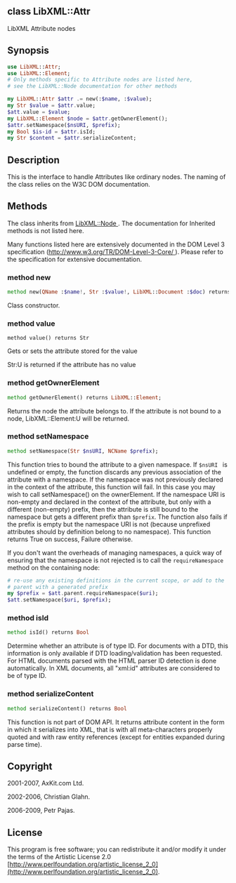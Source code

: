 class LibXML::Attr
------------------

LibXML Attribute nodes

Synopsis
--------

```raku
use LibXML::Attr;
use LibXML::Element;
# Only methods specific to Attribute nodes are listed here,
# see the LibXML::Node documentation for other methods

my LibXML::Attr $attr .= new(:$name, :$value);
my Str $value = $attr.value;
$att.value = $value;
my LibXML::Element $node = $attr.getOwnerElement();
$attr.setNamespace($nsURI, $prefix);
my Bool $is-id = $attr.isId;
my Str $content = $attr.serializeContent;
```

Description
-----------

This is the interface to handle Attributes like ordinary nodes. The naming of the class relies on the W3C DOM documentation.

Methods
-------

The class inherits from [LibXML::Node ](https://libxml-raku.github.io/LibXML-raku/Node). The documentation for Inherited methods is not listed here.

Many functions listed here are extensively documented in the DOM Level 3 specification ([http://www.w3.org/TR/DOM-Level-3-Core/ ](http://www.w3.org/TR/DOM-Level-3-Core/ )). Please refer to the specification for extensive documentation.

### method new

```raku
method new(QName :$name!, Str :$value!, LibXML::Document :$doc) returns LibXML::Attribue
```

Class constructor.

### method value

```perl6
method value() returns Str
```

Gets or sets the attribute stored for the value

Str:U is returned if the attribute has no value

### method getOwnerElement

```raku
method getOwnerElement() returns LibXML::Element;
```

Returns the node the attribute belongs to. If the attribute is not bound to a node, LibXML::Element:U will be returned.

### method setNamespace

```raku
method setNamespace(Str $nsURI, NCName $prefix);
```

This function tries to bound the attribute to a given namespace. If `$nsURI ` is undefined or empty, the function discards any previous association of the attribute with a namespace. If the namespace was not previously declared in the context of the attribute, this function will fail. In this case you may wish to call setNamespace() on the ownerElement. If the namespace URI is non-empty and declared in the context of the attribute, but only with a different (non-empty) prefix, then the attribute is still bound to the namespace but gets a different prefix than `$prefix`. The function also fails if the prefix is empty but the namespace URI is not (because unprefixed attributes should by definition belong to no namespace). This function returns True on success, Failure otherwise.

If you don't want the overheads of managing namespaces, a quick way of ensuring that the namespace is not rejected is to call the `requireNamespace` method on the containing node:

```raku
# re-use any existing definitions in the current scope, or add to the
# parent with a generated prefix
my $prefix = $att.parent.requireNamespace($uri);
$att.setNamespace($uri, $prefix);
```

### method isId

```raku
method isId() returns Bool
```

Determine whether an attribute is of type ID. For documents with a DTD, this information is only available if DTD loading/validation has been requested. For HTML documents parsed with the HTML parser ID detection is done automatically. In XML documents, all "xml:id" attributes are considered to be of type ID.

### method serializeContent

```raku
method serializeContent() returns Bool
```

This function is not part of DOM API. It returns attribute content in the form in which it serializes into XML, that is with all meta-characters properly quoted and with raw entity references (except for entities expanded during parse time).

Copyright
---------

2001-2007, AxKit.com Ltd.

2002-2006, Christian Glahn.

2006-2009, Petr Pajas.

License
-------

This program is free software; you can redistribute it and/or modify it under the terms of the Artistic License 2.0 [http://www.perlfoundation.org/artistic_license_2_0](http://www.perlfoundation.org/artistic_license_2_0).

